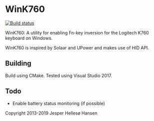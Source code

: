 WinK760
=======
[![Build status](https://ci.appveyor.com/api/projects/status/2r7tc38hua87r0u1/branch/master?svg=true)](https://ci.appveyor.com/project/jesperhh/wink760/branch/master)

WinK760: A utility for enabling Fn-key inversion for the Logitech K760 keyboard on Windows.

WinK760 is inspired by Solaar and UPower and makes use of HID API.

Building
--------
Build using CMake. Tested using Visual Studio 2017.

Todo
----
* Enable battery status monitoring (if possible)

Copyright 2013-2019 Jesper Hellesø Hansen
